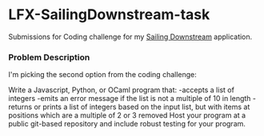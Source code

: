 # LFX-SailingDownstream-task
Submissions for Coding challenge for my [Sailing Downstream](https://mentorship.lfx.linuxfoundation.org/project/ef07a2bd-8ec6-4b7e-bcc0-3de191e01ff3) application.

### Problem Description
I'm picking the second option from the coding challenge:

Write a Javascript, Python, or OCaml program that:
-accepts a list of integers
-emits an error message if the list is not a multiple of 10 in length
-returns or prints a list of integers based on the input list, but with items at positions which are a multiple of 2 or 3 removed
Host your program at a public git-based repository and include robust testing for your program. 